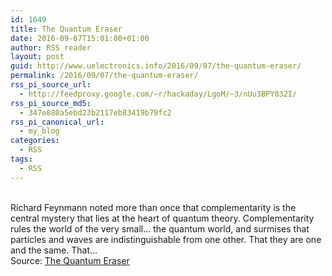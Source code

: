 ```yaml
---
id: 1649
title: The Quantum Eraser
date: 2016-09-07T15:01:00+01:00
author: RSS reader
layout: post
guid: http://www.uelectronics.info/2016/09/07/the-quantum-eraser/
permalink: /2016/09/07/the-quantum-eraser/
rss_pi_source_url:
  - http://feedproxy.google.com/~r/hackaday/LgoM/~3/nUu3BPY032I/
rss_pi_source_md5:
  - 347e880a5ebd23b2117eb83419b79fc2
rss_pi_canonical_url:
  - my_blog
categories:
  - RSS
tags:
  - RSS
---
```

&#013;  
Richard Feynmann noted more than once that complementarity is the central mystery that lies at the heart of quantum theory. Complementarity rules the world of the very small… the quantum world, and surmises that particles and waves are indistinguishable from one other. That they are one and the same. That…&#013;  
Source: <a href="http://feedproxy.google.com/~r/hackaday/LgoM/~3/nUu3BPY032I/" target="_blank">The Quantum Eraser</a>